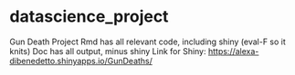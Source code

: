 # datascience_project
Gun Death Project 
Rmd has all relevant code, including shiny (eval-F so it knits)
Doc has all output, minus shiny
Link for Shiny: https://alexa-dibenedetto.shinyapps.io/GunDeaths/
